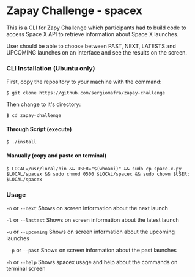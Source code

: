 # Zapay Challenge - spacex

This is a CLI for Zapy Challenge which participants had to build code to access Space X API to retrieve information about Space X launches.

User should be able to choose between PAST, NEXT, LATESTS and UPCOMING launches on an interface and see the results on the screen.

### CLI Installation (Ubuntu only)

First, copy the repository to your machine with the command:

`$ git clone https://github.com/sergiomafra/zapay-challenge`

Then change to it's directory:

`$ cd zapay-challenge`

#### Through Script (execute)
`$ ./install`

#### Manually (copy and paste on terminal)
`$ LOCAL=/usr/local/bin && USER="$(whoami)" && sudo cp space-x.py $LOCAL/spacex && sudo chmod 0500 $LOCAL/spacex && sudo chown $USER: $LOCAL/spacex`

### Usage
`-n` or `--next`
Shows on screen information about the next launch

`-l` or `--lastest`
Shows on screen information about the latest launch

`-u` or `--upcoming`
Shows on screen information about the upcoming launches

` -p` or `--past`
Shows on screen information about the past launches

`-h` or `--help`
Shows spacex usage and help about the commands on terminal screen
